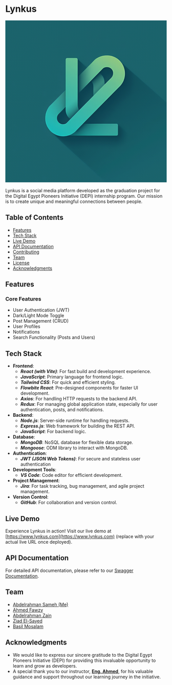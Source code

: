 # Lynkus

![Lynkus Logo](client/src/assets/logo.png)

Lynkus is a social media platform developed as the graduation project for the Digital Egypt Pioneers Initiative (DEPI) internship program. Our mission is to create unique and meaningful connections between people.

## Table of Contents

- [Features](#features)
- [Tech Stack](#tech-stack)
- [Live Demo](#live-demo)
- [API Documentation](#api-documentation)
- [Contributing](#contributing)
- [Team](#team)
- [License](#license)
- [Acknowledgments](#acknowledgments)

## Features

### Core Features

- User Authentication (JWT)
- Dark/Light Mode Toggle
- Post Management (CRUD)
- User Profiles
- Notifications
- Search Functionality (Posts and Users)

## Tech Stack

- **Frontend**:
  - **_React (with Vite)_**: For fast build and development experience.
  - **_JavaScript_**: Primary language for frontend logic.
  - **_Tailwind CSS_**: For quick and efficient styling.
  - **_Flowbite React_**: Pre-designed components for faster UI development.
  - **_Axios_**: For handling HTTP requests to the backend API.
  - **_Redux_**: For managing global application state, especially for user authentication, posts, and notifications.
- **Backend**:
  - **_Node.js_**: Server-side runtime for handling requests.
  - **_Express.js_**: Web framework for building the REST API.
  - **_JavaScript_**: For backend logic.
- **Database**:
  - _**MongoDB**_: NoSQL database for flexible data storage.
  - _**Mongoose**_: ODM library to interact with MongoDB.
- **Authentication**:
  - _**JWT (JSON Web Tokens)**_: For secure and stateless user authentication
- **Development Tools**:
  - _**VS Code**_: Code editor for efficient development.
- **Project Management**:
  - _**Jira**_: For task tracking, bug management, and agile project management.
- **Version Control**:
  - _**GitHub**_: For collaboration and version control.

## Live Demo

Experience Lynkus in action! Visit our live demo at [https://www.lynkus.com](https://www.lynkus.com) (replace with your actual live URL once deployed).

## API Documentation

For detailed API documentation, please refer to our [Swagger Documentation](https://lynkus-3.onrender.com/api-docs/).

## Team

- [Abdelrahman Sameh (Me)](https://github.com/abdoSamehDev)
- [Ahmed Fawzy](https://github.com/Ahmad22456)
- [Abdelrahman Zain](https://github.com/zainmo11)
- [Ziad El-Sayed](https://github.com/ZiadElsayed01)
- [Basil Mosalam](https://github.com/Bailts110)

## Acknowledgments

- We would like to express our sincere gratitude to the Digital Egypt Pioneers Initiative (DEPI) for providing this invaluable opportunity to learn and grow as developers.
- A special thank you to our instructor, **[Eng. Ahmed](https://github.com/Ahm3dMoham3d)**, for his valuable guidance and support throughout our learning journey in the initiative.
